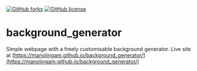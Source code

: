 [![GitHub forks](https://img.shields.io/github/forks/manolingam/background_generator.svg)](https://github.com/manolingam/background_generator/network) [![GitHub license](https://img.shields.io/github/license/manolingam/background_generator.svg)](https://github.com/manolingam/background_generator/blob/master/LICENSE)
# background_generator
Simple webpage with a freely customisable background generator.
Live site at [https://manolingam.github.io/background_generator/](https://manolingam.github.io/background_generator/)
